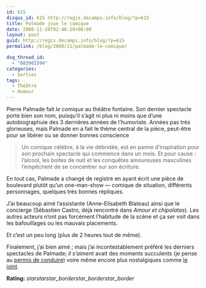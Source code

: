 ```yaml
---
id: 615
disqus_id: 615 http://regis.decamps.info/blog/?p=615
title: Palmade joue le comique
date: 2008-11-26T02:46:29+00:00
layout: post
guid: http://regis.decamps.info/blog/?p=615
permalink: /blog/2008/11/palmade-le-comique/

dsq_thread_id:
  - "603901594"
categories:
  - Sorties
tags:
  - Théâtre
  - Humour
---
```

Pierre Palmade fait _le comique_ au théâtre fontaine. Son dernier spectacle porte bien son nom, puisqu’il s’agit ni plus ni moins que d’une autobiographuie des 3 dernières années de l’humoriste. Années pas très glorieuses, mais Palmade en a fait le thème central de la pièce, peut-être pour se libérer ou se donner bonnes conscience

> Un comique célèbre, à la vie débridée, est en panne d’inspiration pour son prochain spectacle qui commence dans un mois. Et pour cause : l’alcool, les boites de nuit et les conquêtes amoureuses masculines l’empêchent de se concentrer sur son écriture.

En tout cas, Palmade a changé de registre en ayant écrit une pièce de boulevard plutôt qu’un one-man-show &#8212; comique de situation, différents personnages, quelques très bonnes répliques.

J’ai beaucoup aimé l’assistante (Anne-Elisabeth Blateau) ainsi que le concierge (Sébastien Castro, déjà rencontré dans _Amour et chipolatas_). Les autres acteurs n’ont pas forcément l’habitude de la scène et ça ser voit dans les bafouillages ou les mauvais placements.

Et c’est un peu long (plus de 2 heures tout de même).

Finalement, j’ai bien aimé ; mais j’ai incontestablement préféré les derniers spectacles de Palmade; _il s’aiment_ avait des moments succulents (je pense au [permis de conduire](http://www.dailymotion.com/relevance/search/palmade%2Blaroque/video/x6052b_pierre-palmade-michele-laroque-le-p_fun)) voire même encore plus nostalgiques comme [le joint](http://www.youtube.com/watch?v=LgKlDyyCX40).

**Rating:** <i class="material-icons">star</i><i class="material-icons">star</i><i class="material-icons">star_border</i><i class="material-icons">star_border</i><i class="material-icons">star_border</i> 

